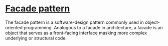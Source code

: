 # [Facade pattern](https://en.wikipedia.org/wiki/Facade_pattern)
The facade pattern is a software-design pattern commonly used in object-oriented programming. Analogous to a facade in architecture, a facade is an object that serves as a front-facing interface masking more complex underlying or structural code.
